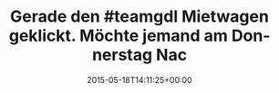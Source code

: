 ---
retweeted: false
source: <a href="https://about.twitter.com/products/tweetdeck" rel="nofollow">TweetDeck</a>
entities:
  hashtags:
  - text: teamgdl
    indices:
    - '11'
    - '19'
  symbols: []
  user_mentions: []
  urls: []
display_text_range:
- '0'
- '132'
favorite_count: '3'
id_str: '600302675033489408'
truncated: false
retweet_count: '2'
id: '600302675033489408'
created_at: Mon May 18 14:11:25 +0000 2015
favorited: false
full_text: 'Gerade den #teamgdl Mietwagen geklickt. Möchte jemand am Donnerstag Nachmittag
  vom Alexanderplatz Berlin mit nach München kommen? :)'
lang: de
tags:
- teamgdl
- pesos/twitter
date: '2015-05-18T14:11:25+00:00'
src: https://twitter.com/bascht/status/600302675033489408
original_url: https://twitter.com/bascht/status/600302675033489408
type: twitter_tweet
text: 'Gerade den #teamgdl Mietwagen geklickt. Möchte jemand am Donnerstag Nachmittag
  vom Alexanderplatz Berlin mit nach München kommen? :)'
title: 'Gerade den #teamgdl Mietwagen geklickt. Möchte jemand am Donnerstag Nac'

---